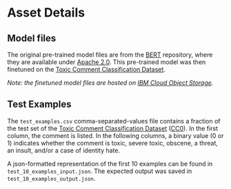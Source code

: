 # Asset Details

## Model files

The original pre-trained model files are from the [BERT](https://github.com/google-research/bert) repository, where they are available under [Apache 2.0](https://github.com/google-research/bert/blob/master/LICENSE). This pre-trained model was then finetuned on the [Toxic Comment Classification Dataset](https://www.kaggle.com/c/jigsaw-toxic-comment-classification-challenge/data).

_Note: the finetuned model files are hosted on [IBM Cloud Object Storage](http://max-assets.s3.us.cloud-object-storage.appdomain.cloud/max-toxic-comment-classifier/1.0/assets.tar.gz)._

## Test Examples

The `test_examples.csv` comma-separated-values file contains a fraction of the test set of the [Toxic Comment Classification Dataset](https://www.kaggle.com/c/jigsaw-toxic-comment-classification-challenge/data) ([CC0](https://creativecommons.org/share-your-work/public-domain/cc0/)). In the first column, the comment is listed. In the following columns, a binary value (0 or 1) indicates whether the comment is toxic, severe toxic, obscene, a threat, an insult, and/or a case of identity hate.

A json-formatted representation of the first 10 examples can be found in `test_10_examples_input.json`. The expected output was saved in `test_10_examples_output.json`.
